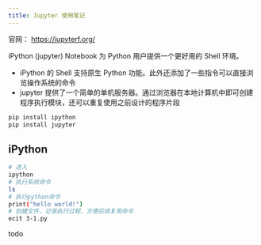 ```yaml
---
title: Jupyter 使用笔记
---
```


官网： <https://jupyterf.org/>

iPython (jupyter) Notebook 为 Python 用户提供一个更好用的 Shell 环境。

+ iPython 的 Shell 支持原生 Python 功能。此外还添加了一些指令可以直接浏览操作系统的命令
+ jupyter 提供了一个简单的单机服务器。通过浏览器在本地计算机中即可创建程序执行模块，还可以重复使用之前设计的程序片段

```py
pip install ipython
pip install jupyter
```

## iPython

```bash
# 进入
ipython
# 执行系统命令
ls
# 执行python命令
print("hello world!")
# 创建文件，记录执行过程，方便后续复用命令
ecit 3-1.py
```

todo
